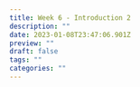 ```yaml
---
title: Week 6 - Introduction 2
description: ""
date: 2023-01-08T23:47:06.901Z
preview: ""
draft: false
tags: ""
categories: ""
---
```

